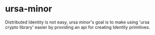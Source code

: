 # ursa-minor
Distributed Identity is not easy, ursa minor's goal is to make using 'ursa crypto library' easier by providing an api for creating Identity primitives.
